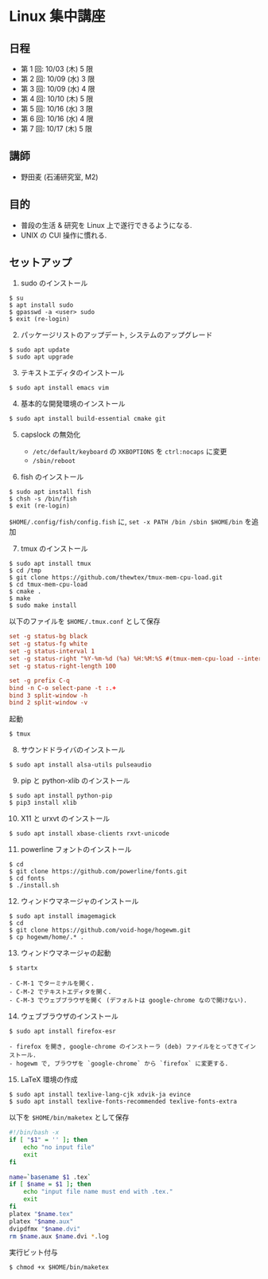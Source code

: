 # Linux 集中講座
## 日程
- 第 1 回: 10/03 (木) 5 限
- 第 2 回: 10/09 (水) 3 限
- 第 3 回: 10/09 (水) 4 限
- 第 4 回: 10/10 (木) 5 限
- 第 5 回: 10/16 (水) 3 限
- 第 6 回: 10/16 (水) 4 限
- 第 7 回: 10/17 (木) 5 限


## 講師
- 野田麦 (石浦研究室, M2)
  
## 目的
- 普段の生活 & 研究を Linux 上で遂行できるようになる.
- UNIX の CUI 操作に慣れる.

## セットアップ
1. sudo のインストール
```shellsession
$ su
$ apt install sudo
$ gpasswd -a <user> sudo
$ exit (re-login)
```

2. パッケージリストのアップデート, システムのアップグレード
```shellsession
$ sudo apt update
$ sudo apt upgrade
```

3. テキストエディタのインストール

```shellsession
$ sudo apt install emacs vim
```

4. 基本的な開発環境のインストール
```shellsession
$ sudo apt install build-essential cmake git
```

5. capslock の無効化
   - `/etc/default/keyboard` の `XKBOPTIONS` を `ctrl:nocaps` に変更
   - `/sbin/reboot`

6. fish のインストール
```shellsession
$ sudo apt install fish
$ chsh -s /bin/fish
$ exit (re-login)
```
`$HOME/.config/fish/config.fish` に, `set -x PATH /bin /sbin $HOME/bin` を追加
    
7. tmux のインストール
```shellsession
$ sudo apt install tmux
$ cd /tmp
$ git clone https://github.com/thewtex/tmux-mem-cpu-load.git
$ cd tmux-mem-cpu-load
$ cmake .
$ make 
$ sudo make install
```

以下のファイルを `$HOME/.tmux.conf` として保存
```conf
set -g status-bg black
set -g status-fg white
set -g status-interval 1
set -g status-right "%Y-%m-%d (%a) %H:%M:%S #(tmux-mem-cpu-load --interval 1 --averages-count 0 --cpu-mode 1 --powerline-right --graph-lines 0)"
set -g status-right-length 100

set -g prefix C-q
bind -n C-o select-pane -t :.+
bind 3 split-window -h
bind 2 split-window -v
```

起動
```
$ tmux
```

8. サウンドドライバのインストール
```shellsession
$ sudo apt install alsa-utils pulseaudio
```

9. pip と python-xlib のインストール
```shellsession
$ sudo apt install python-pip
$ pip3 install xlib
```

10. X11 と urxvt のインストール

```shellsession
$ sudo apt install xbase-clients rxvt-unicode 
```

11. powerline フォントのインストール
```shellsession
$ cd
$ git clone https://github.com/powerline/fonts.git
$ cd fonts
$ ./install.sh
```

12. ウィンドウマネージャのインストール
```shellsession
$ sudo apt install imagemagick
$ cd
$ git clone https://github.com/void-hoge/hogewm.git
$ cp hogewm/home/.* .
```

13. ウィンドウマネージャの起動
```shellsession
$ startx
```
    - C-M-1 でターミナルを開く.
    - C-M-2 でテキストエディタを開く.
    - C-M-3 でウェブブラウザを開く (デフォルトは google-chrome なので開けない).

14. ウェブブラウザのインストール
```shellsession
$ sudo apt install firefox-esr
```
    - firefox を開き, google-chrome のインストーラ (deb) ファイルをとってきてインストール.
    - hogewm で, ブラウザを `google-chrome` から `firefox` に変更する.

15. LaTeX 環境の作成
```shellsession
$ sudo apt install texlive-lang-cjk xdvik-ja evince
$ sudo apt install texlive-fonts-recommended texlive-fonts-extra
```

以下を `$HOME/bin/maketex` として保存

```bash
#!/bin/bash -x
if [ "$1" = '' ]; then
	echo "no input file"
	exit
fi
​
name=`basename $1 .tex`
if [ $name = $1 ]; then
	echo "input file name must end with .tex."
	exit
fi
platex "$name.tex"
platex "$name.aux"
dvipdfmx "$name.dvi"
rm $name.aux $name.dvi *.log
```

実行ビット付与
```shellsession
$ chmod +x $HOME/bin/maketex
```
